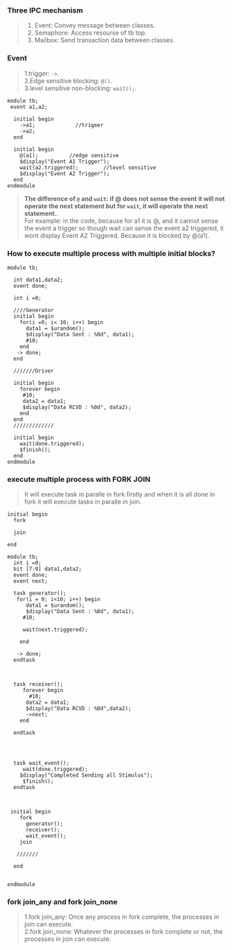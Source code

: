 ### Three IPC mechanism
>1. Event: Convey message between classes.   
>2. Semaphore: Access resourse of tb top.   
>3. Mailbox: Send transaction data between classes.   

### Event
>1.trigger: `->`.  
>2.Edge sensitive blocking: `@()`.   
>3.level sensitive non-blocking: `wait();`.  
```
module tb;
 event a1,a2;
  
  initial begin
    ->a1;             //trigeer
    ->a2;
  end
  
  initial begin
    @(a1);          //edge sensitive
    $display("Event A1 Trigger");
    wait(a2.triggered);        //level sensitive
    $display("Event A2 Trigger");
  end
endmodule
```
>**The difference of `@` and `wait`: if @ does not sense the event it will not operate the next statement but for `wait`, it will operate the next statement.**.    
>For example: in the code, because for a1 it is @, and it cannot sense the event a trigger so though wait can sense the event a2 triggered, it wont display Event A2 Triggered. Because it is blocked by @(a1).

### How to execute multiple process with multiple initial blocks?
```
module tb;
  
  int data1,data2;
  event done;
  
  int i =0;
  
  ////Generator
  initial begin
    for(i =0; i< 10; i++) begin
      data1 = $urandom(); 
      $display("Data Sent : %0d", data1);
      #10;
    end
   -> done;
  end
  
  ///////Driver
  
  initial begin
    forever begin
     #10;
     data2 = data1;
     $display("Data RCVD : %0d", data2);
    end
  end
  /////////////
  
  initial begin
    wait(done.triggered);
    $finish();
  end
endmodule
```

### execute multiple process with FORK JOIN
>It will execute task in paralle in fork firstly and when it is all done in fork it will execute tasks in paralle in join.
```
initial begin 
  fork
  
  join
  
end
```

```
module tb;
  int i =0;
  bit [7:0] data1,data2;
  event done;
  event next;
  
  task generator();   
   for(i = 0; i<10; i++) begin  
      data1 = $urandom();
      $display("Data Sent : %0d", data1);
     #10;
    
     wait(next.triggered);
     
    end
    
   -> done; 
  endtask
  
  
  
  task receiver();
     forever begin
       #10;
      data2 = data1;
      $display("Data RCVD : %0d",data2);
      ->next; 
    end
   
  endtask
  
  
  
  
  task wait_event();
     wait(done.triggered);
    $display("Completed Sending all Stimulus");
     $finish();
  endtask
  
  
  
 initial begin
    fork
      generator();
      receiver();
      wait_event();
    join 
   
   ///////
     
  end
  
  
endmodule
```
### fork join_any and fork join_none
>1.fork join_any: Once any process in fork complete, the processes in join can execute.    
>2.fork join_none: Whatever the processes in fork complete or not, the processes in join can execute.   
